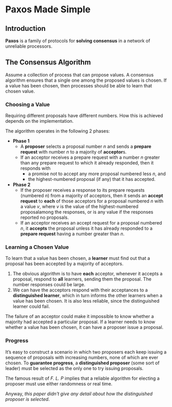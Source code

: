 

# Paxos Made Simple

## Introduction

**Paxos** is a family of protocols for **solving consensus** in a network of unreliable processors.

## The Consensus Algorithm

Assume a collection of process that can propose values. A consensus algorithm ensures that a single one among the proposed values is chosen. If a value has been chosen, then processes should be able to learn that chosen value.

### Choosing a Value

Requiring different proposals have different numbers. How this is achieved depends on the implementation.

The algorithm operates in the following 2 phases:

- **Phase 1**
  - A **proposer** selects a proposal number $n$ and sends a **prepare request** with number $n$ to a majority of **acceptor**s.
  - If an acceptor receives a prepare request with a number $n$ greater than any prepare request to which it already responded, then it responds with
    - a promise not to accept any more proposal numbered less $n$, and
    - the highest-numbered proposal (if any) that it has accepted.
- **Phase 2**
  - If the proposer receives a response to its prepare requests (numbered $n$) from a majority of acceptors, then it sends an **accept request** to **each** of those acceptors for a proposal numbered $n$ with a value $v$, where $v$ is the value of the highest-numbered proposalamong the responses, or is any value if the responses reported no proposals.
  - If an acceptor receives an accept request for a proposal numbered $n$, it **accepts** the proposal unless it has already responded to a **prepare request** having a number greater than $n$.

### Learning a Chosen Value

To learn that a value has been chosen, a **learner** must find out that a proposal has been accepted by a majority of acceptors.

1. The obvious algorithm is to have **each** acceptor, whenever it accepts a proposal, respond to **all**
   learners, sending them the proposal. The number responses could be large.
2. We can have the acceptors respond with their acceptances to a **distinguished learner**,
   which in turn informs the other learners when a value has been chosen. It is also less reliable, since the distinguished learner could fail.

The failure of an acceptor could make it impossible to know whether a majority had accepted a particular proposal. If a learner needs to know whether a value has been chosen, it can have a
proposer issue a proposal.

### Progress

It’s easy to construct a scenario in which two proposers each keep issuing a sequence of proposals with increasing numbers, none of which are ever chosen. To **guarantee progress**, a **distinguished proposer** (some sort of leader) must be selected as the only one to try issuing proposals. 

The famous result of *F. L. P* implies that a reliable algorithm for electing a proposer must use either randomness or real time.

Anyway, *this paper didn't give any detail about how the distinguished proposer is selected*.